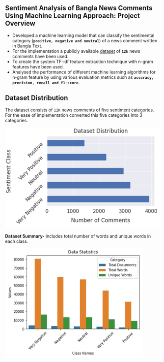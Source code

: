 ## Sentiment Analysis of Bangla News Comments Using Machine Learning Approach: Project Overview
- Developed a machine learning model that can classify the sentimental category (**`positive, negative and neutral`**) of a news comment written in Bangla Text.
- For the implementation a publicly available [dataset](https://data.mendeley.com/datasets/n53xt69gnf/3) of **`12k`** news comments have been used. 
- To create the system TF-idf feature extraction technique with n-gram features have been used.
- Analysed the performance of different machine learning algorithms for n-gram feature by using various evaluation metrics such as **`accuracy, precision, recall and f1-score`**.


## Dataset Distribution
The dataset consists of `12K` news comments of five sentiment categories. For the ease of implementation converted this five categories into 3 categories. 


![data_dist](/images/data_distribution.PNG)

**Dataset Summary-** includes total number of words and unique words in each class.

![data_dist](/images/data_summary.PNG)
